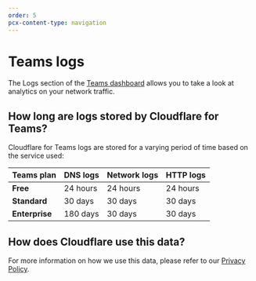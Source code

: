 ```yaml
---
order: 5
pcx-content-type: navigation
---
```


# Teams logs

The Logs section of the [Teams dashboard](https://dash.teams.cloudflare.com/) allows you to take a look at analytics on your network traffic.

<DirectoryListing path="/analytics/logs"/>

## How long are logs stored by Cloudflare for Teams?

Cloudflare for Teams logs are stored for a varying period of time based on the service used:

| Teams plan | DNS logs | Network logs | HTTP logs |
| --- | --- | --- | --- |
| **Free** | 24 hours | 24 hours | 24 hours |
| **Standard** | 30 days | 30 days | 30 days |
| **Enterprise** | 180 days | 30 days | 30 days |

## How does Cloudflare use this data?

For more information on how we use this data, please refer to our [Privacy Policy](https://www.cloudflare.com/en-gb/application/privacypolicy/).